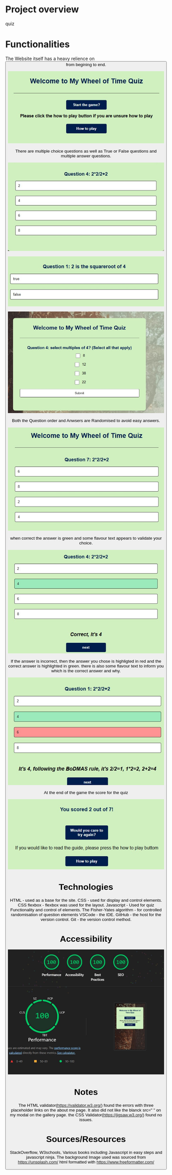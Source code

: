 # Project overview

quiz

# Functionalities

The Website itself has a heavy relience on <button> from begining to end.

![start page](images/welcome.jpg)

There are multiple choice questions as well as True or False questions and multiple answer questions.

![multiple choice](images/question.jpg)

![true or false](images/truefalse.jpg)

![checkbox](images/multipleanswers.jpg)

Both the Question order and Anwsers are Randomised to avoid easy answers.

![randomised answers](images/randomised.jpg)

when correct the answer is green and some flavour text appears to validate your choice.

![correct](images/correct.jpg)

If the answer is incorrect, then the answer you chose is highligted in red and the correct answer is highlighted in green. there is also some flavour text to inform you which is the correct answer and why.

![incorrect](images/wrong.jpg)

At the end of the game the score for the quiz 

![total score](images/score.jpg)

# Technologies

HTML - used as a base for the site.
CSS - used for display and control elements.
CSS flexbox - flexbox was used for the layout.
Javascript - Used for quiz Functionality and control of elements.
The Fisher-Yates algorithm - for controlled randomisation of question elements
VSCode - the IDE.
GitHub - the host for the version control.
Git - the version control method.

# Accessibility

![accessibility](images/accessiblity.jpg)

# Notes

The HTML validator(https://validator.w3.org/) found the errors with three placeholder links on the about me page. It also did not like the blanck src=" " on my modal on the gallery page.
the CSS Validator(https://jigsaw.w3.org/) found no issues.

# Sources/Resources

StackOverflow, W3schools, Various books including Javascript in easy steps and javascript ninja.
The background Image used was sourced from https://unsplash.com/ 
html formatted with https://www.freeformatter.com/